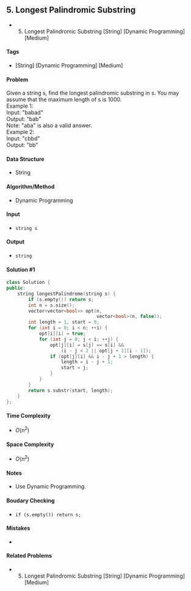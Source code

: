 ## 5. Longest Palindromic Substring
- 5. Longest Palindromic Substring [String] [Dynamic Programming] [Medium]

#### Tags
- [String] [Dynamic Programming] [Medium]

#### Problem
Given a string s, find the longest palindromic substring in s. You may assume that the maximum length of s is 1000.  
Example 1:  
Input: "babad"  
Output: "bab"  
Note: "aba" is also a valid answer.  
Example 2:  
Input: "cbbd"  
Output: "bb"

#### Data Structure
- String

#### Algorithm/Method
- Dynamic Programming

#### Input
- `string s`

#### Output
- `string`

#### Solution #1
``` C++
class Solution {
public:
    string longestPalindrome(string s) {
        if (s.empty()) return s;
        int n = s.size();
        vector<vector<bool>> opt(n, 
                                 vector<bool>(n, false));
        int length = 1, start = 0;
        for (int i = 0; i < n; ++i) {
            opt[i][i] = true;
            for (int j = 0; j < i; ++j) {
                opt[j][i] = s[j] == s[i] && 
                    (i - j < 2 || opt[j + 1][i - 1]);
                if (opt[j][i] && i - j + 1 > length) {
                    length = i - j + 1;
                    start = j;
                }
            }
        }
        return s.substr(start, length);
    }
};
```

#### Time Complexity
- $O(n^2)$

#### Space Complexity
- $O(n^2)$

#### Notes
- Use Dynamic Programming.

#### Boudary Checking
- `if (s.empty()) return s;`

#### Mistakes
- 

#### Related Problems
- 5. Longest Palindromic Substring [String] [Dynamic Programming] [Medium]
